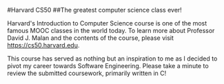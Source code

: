 #Harvard CS50
##The greatest computer science class ever!

Harvard's Introduction to Computer Science course is one of the most famous MOOC classes in the world today. To learn more about Professor David J. Malan and the contents of the course, please visit https://cs50.harvard.edu. 

This course has served as nothing but an inspiration to me as I decided to pivot my career towards Software Engineering. Please take a minute to review the submitted coursework, primarily written in C!
